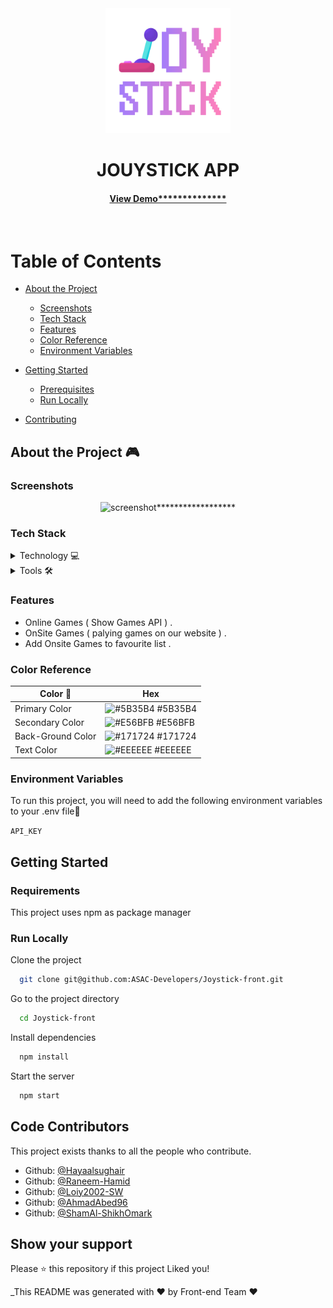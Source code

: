 <div align="center">


  <img src="/src/assets/logo001.png" alt="logo" width="200" height="auto" />
  <h1>JOUYSTICK APP</h1>
  
  <p> </p>
  
  

   
<h4>
    <a href="#">View Demo**************</a>
</div>

<br />

<!-- Table of Contents -->
# Table of Contents

- [About the Project](#about-the-project)
  * [Screenshots](#screenshots)
  * [Tech Stack](#tech-stack)
  * [Features](#features)
  * [Color Reference](#color-reference)
  * [Environment Variables](#environment-variables)
  
- [Getting Started](#getting-started)
  * [Prerequisites](#prerequisites)
  * [Run Locally](#run-locally)
- [Contributing](#contributing)
  

<!-- About the Project -->
## About the Project 🎮


<!-- Screenshots -->
### Screenshots

<div align="center"> 
<!--Screen our app  -->
  <img src="#" alt="screenshot******************" />
</div>


<!-- TechStack -->
### Tech Stack

<details>
  <summary>Technology 💻 </summary>
  <ul>
    <li><a href="https://reactjs.org/">React.js</a></li>
    <li><a href="https://www.w3schools.com/html/">HTML</a></li>
    <li><a href="https://www.w3schools.com/css/">CSS</a></li>
  </ul>
</details>

<details>
  <summary>Tools 🛠️</summary>
  <ul>
    <li><a href="https://www.figma.com/">Figma </a></li>
    <li><a href="https://www.atlassian.com/software/jira">JIRA Board</a></li>
    <li><a href="https://code.visualstudio.com/">Visual Studio code</a></li>
     <li><a href="https://miro.com/legal/terms-of-service/">Miro</a></li>
    <li><a href="https://www.microsoft.com/en-us/microsoft-teams/group-chat-software">MicroSoft Teams</a></li>
  </ul>
</details>


<!-- Features -->
### Features

-  Online Games ( Show Games API ) . 
- OnSite Games ( palying games on our website ) .
- Add Onsite Games to favourite list . 

<!-- Color Reference -->

### Color Reference


| Color      🌈        | Hex                                                                |
| ----------------- | ------------------------------------------------------------------ |
| Primary Color | ![#5B35B4](https://via.placeholder.com/10/5B35B4?text=+) #5B35B4 |
| Secondary Color | ![#E56BFB](https://via.placeholder.com/10/E56BFB?text=+) #E56BFB |
|Back-Ground Color | ![#171724](https://via.placeholder.com/10/171724?text=+) #171724 |
| Text Color | ![#EEEEEE](https://via.placeholder.com/10/EEEEEE?text=+) #EEEEEE |


<!-- Env Variables -->
### Environment Variables 

To run this project, you will need to add the following environment variables to your .env file🚀

`API_KEY`

<!-- Getting Started -->
## Getting Started

<!-- Requirements -->
### Requirements

This project uses npm as package manager

<!-- Run Locally -->
### Run Locally

Clone the project

```bash
  git clone git@github.com:ASAC-Developers/Joystick-front.git
```

Go to the project directory

```bash
  cd Joystick-front
```

Install dependencies

```bash
  npm install
```

Start the server

```bash
  npm start
```



## Code Contributors

This project exists thanks to all the people who contribute. 
- Github: [@Hayaalsughair](https://github.com/Hayaalsughair)
- Github: [@Raneem-Hamid](https://github.com/Raneem-Hamid)
- Github: [@Loiy2002-SW](https://github.com/Loiy2002-SW)
- Github: [@AhmadAbed96](https://github.com/AhmadAbed96)
- Github: [@ShamAl-ShikhOmark](https://github.com/ShamAl-ShikhOmark)


## Show your support

Please ⭐️ this repository if this project Liked you!


_This README was generated with ❤️ by Front-end Team ❤️